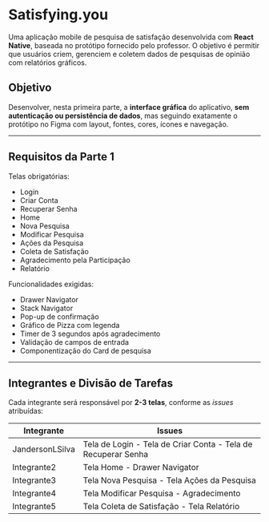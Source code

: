 # Satisfying.you

Uma aplicação mobile de pesquisa de satisfação desenvolvida com **React Native**, baseada no protótipo fornecido pelo professor. O objetivo é permitir que usuários criem, gerenciem e coletem dados de pesquisas de opinião com relatórios gráficos.

## Objetivo

Desenvolver, nesta primeira parte, a **interface gráfica** do aplicativo, **sem autenticação ou persistência de dados**, mas seguindo exatamente o protótipo no Figma com layout, fontes, cores, ícones e navegação.

---

## Requisitos da Parte 1

Telas obrigatórias:
- Login  
- Criar Conta  
- Recuperar Senha  
- Home  
- Nova Pesquisa  
- Modificar Pesquisa  
- Ações da Pesquisa  
- Coleta de Satisfação  
- Agradecimento pela Participação  
- Relatório

Funcionalidades exigidas:
- Drawer Navigator  
- Stack Navigator  
- Pop-up de confirmação  
- Gráfico de Pizza com legenda  
- Timer de 3 segundos após agradecimento  
- Validação de campos de entrada  
- Componentização do Card de pesquisa

---

## Integrantes e Divisão de Tarefas

Cada integrante será responsável por **2-3 telas**, conforme as *issues* atribuídas:

| Integrante | Issues |
|-----------|------------------|
| JandersonLSilva | Tela de Login - Tela de Criar Conta - Tela de Recuperar Senha |
| Integrante2 | Tela Home - Drawer Navigator |
| Integrante3 | Tela Nova Pesquisa - Tela Ações da Pesquisa |
| Integrante4 | Tela Modificar Pesquisa - Agradecimento |
| Integrante5 | Tela Coleta de Satisfação - Tela Relatório |


